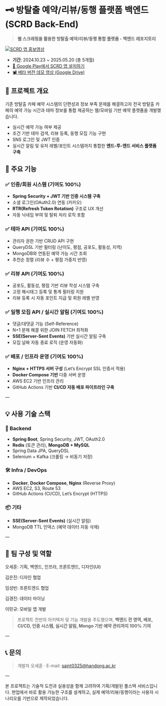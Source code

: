 # 🗝 방탈출 예약/리뷰/동행 플랫폼 백엔드 (SCRD Back-End)

> **웹 스크래핑을 활용한 방탈출 예약/리뷰/동행 통합 플랫폼 - 백엔드 레포지토리**


[![SCRD 앱 홍보영상](https://img.youtube.com/vi/Qu4Drg5c4mA/0.jpg)](https://www.youtube.com/watch?v=Qu4Drg5c4mA)

- **기간**: 2024.10.23 ~ 2025.05.20 (총 5개월)<br>
- [📱 Google Play에서 SCRD 앱 설치하기](https://play.google.com/store/apps/details?id=com.scrd.scrd)
- [📽 베타 버전 데모 영상 (Google Drive)](https://drive.google.com/drive/folders/1C0baog9rQ4LC-XmpKbN3uXVEPXcWIz9O)
  


## 📌 프로젝트 개요

기존 방탈출 카페 예약 시스템의 단편성과 정보 부족 문제를 해결하고자 전국 방탈출 카페의 예약 가능 시간과 테마 정보를 통합 제공하는 웹/모바일 기반 예약 플랫폼을 개발했습니다.

- 실시간 예약 가능 여부 제공
- 조건 기반 테마 검색, 리뷰 등록, 동행 모집 기능 구현
- SNS 로그인 및 JWT 인증
- 실시간 알림 및 유저 레벨/포인트 시스템까지 통합한 **엔드-투-엔드 서비스 플랫폼 구축**



## 🧩 주요 기능

### ✅ 인증/회원 시스템 (기여도 100%)
- **Spring Security + JWT 기반 인증 시스템 구축**
- 소셜 로그인(OAuth2.0) 연동 (카카오)
- **RTR(Refresh Token Rotation)** 구조로 UX 개선
- 자동 닉네임 부여 및 탈퇴 처리 로직 포함

### ✅ 테마 API (기여도 100%)
- 관리자 권한 기반 CRUD API 구현
- QueryDSL 기반 필터링 (난이도, 평점, 공포도, 활동성, 지역)
- MongoDB와 연동된 예약 가능 시간 조회
- 추천순 정렬 (리뷰 수 + 평점 가중치 반영)

### ✅ 리뷰 API (기여도 100%)
- 공포도, 활동성, 평점 기반 리뷰 작성 시스템 구축
- 고정 해시태그 등록 및 통계 필터링 지원
- 리뷰 등록 시 자동 포인트 지급 및 회원 레벨 반영

### ✅ 일행 모집 API / 실시간 알림 (기여도 100%)
- 댓글/대댓글 기능 (Self-Reference)
- N+1 문제 해결 위한 JOIN FETCH 최적화
- **SSE(Server-Sent Events)** 기반 실시간 알림 구축
- 모집 날짜 자동 종료 로직 (운영 자동화)

### ✅ 배포 / 인프라 운영 (기여도 100%)
- **Nginx + HTTPS 서버 구성** (Let’s Encrypt SSL 인증서 적용)
- **Docker Compose 기반** 다중 서버 운영
- AWS EC2 기반 인프라 관리
- GitHub Actions 기반 **CI/CD 자동 배포 파이프라인 구축**

—

## 💡 사용 기술 스택

### 🧱 Backend
- **Spring Boot**, Spring Security, JWT, OAuth2.0
- **Redis** (토큰 관리), **MongoDB + MySQL**
- Spring Data JPA, QueryDSL
- Selenium + Kafka (크롤링 → 비동기 저장)

### 🛠 Infra / DevOps
- **Docker**, **Docker Compose**, **Nginx** (Reverse Proxy)
- AWS EC2, S3, Route 53
- GitHub Actions (CI/CD), Let’s Encrypt (HTTPS)

### 📦 기타
- **SSE(Server-Sent Events)** (실시간 알림)
- MongoDB TTL 인덱스 (예약 데이터 자동 삭제)

—

## 👥 팀 구성 및 역할

오세훈: 기획, 백엔드, 인프라, 프론트엔드, 디자인(UI)

김은진: 디자인 협업

임성빈: 프론트엔드 협업

김경진: 데이터 마이닝

이민규: 모바일 앱 개발

> 프로젝트 전반의 아키텍처 및 기능 개발을 주도했으며, **백엔드 전 영역, 배포, CI/CD, 인증 시스템, 실시간 알림, Mongo 기반 예약 관리까지 100% 기여**

—

## 📞 문의
> 개발자 오세훈 · E-mail: saint0325@handong.ac.kr

—

본 프로젝트는 기술적 도전과 실용성을 함께 고려하여 기획/개발된 풀스택 서비스입니다. 현업에서 바로 활용 가능한 구조를 설계하고, 실제 예약/리뷰/동행이라는 사용자 시나리오를 기반으로 제작되었습니다.
